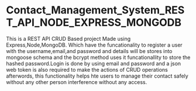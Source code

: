 # Contact_Management_System_REST_API_NODE_EXPRESS_MONGODB
This is a REST API CRUD Based project Made using Express,Node,MongoDB. Which have the funcationality to register a user with the username,email,and password and details will be stores into mongoose schema and the bcrypt method uses it funcationallity to store the hashed password.Login is done by using email and password and a json web token is also required to make the actions of CRUD operations afterwords, this functionality helps hte users to manage their contact safely without any other person interference without any access.
